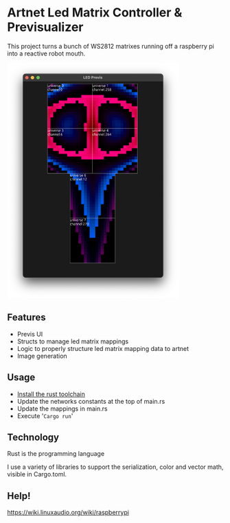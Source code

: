 # Artnet Led Matrix Controller & Previsualizer
This project turns a bunch of WS2812 matrixes running off a raspberry pi into a reactive robot mouth.

<!-- ![basic screenshot](media/basic_screenshot.png) -->
<img src="media/basic_screenshot.png" alt="drawing" width="400"/>

## Features
- Previs UI
- Structs to manage led matrix mappings
- Logic to properly structure led matrix mapping data to artnet
- Image generation


## Usage
- [Install the rust toolchain](https://www.rust-lang.org/tools/install)
- Update the networks constants at the top of main.rs
- Update the mappings in main.rs
- Execute '```Cargo run```'

## Technology
Rust is the programming language

I use a variety of libraries to support the serialization, color and vector math, visible in Cargo.toml.

## Help!
https://wiki.linuxaudio.org/wiki/raspberrypi
